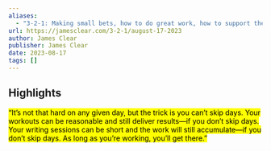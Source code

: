 ```yaml
---
aliases:
  - "3-2-1: Making small bets, how to do great work, how to support the people you love"
url: https://jamesclear.com/3-2-1/august-17-2023
author: James Clear
publisher: James Clear
date: 2023-08-17
tags: []
---
```


## Highlights
<mark>“It’s not that hard on any given day, but the trick is you can’t skip days. Your workouts can be reasonable and still deliver results—if you don’t skip days. Your writing sessions can be short and the work will still accumulate—if you don’t skip days. As long as you’re working, you’ll get there.”</mark>

